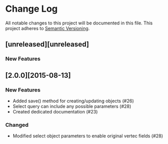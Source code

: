 # Change Log
All notable changes to this project will be documented in this file.
This project adheres to [Semantic Versioning](http://semver.org/).

## [unreleased][unreleased]
### New Features

## [2.0.0][2015-08-13]
### New Features
* Added save() method for creating/updating objects (#26)
* Select query can include any possible parameters (#28)
* Created dedicated documentation (#23)

### Changed
* Modified select object parameters to enable original vertec fields (#28)
